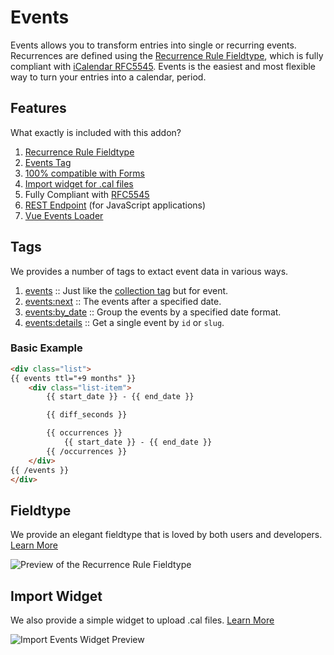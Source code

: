 # Events

Events allows you to transform entries into single or recurring events. Recurrences are defined using the [Recurrence Rule Fieldtype](https://github.com/objectivehtml/statamic-events/blob/master/docs/fieldtype.md), which is fully compliant with [iCalendar RFC5545](https://tools.ietf.org/html/rfc5545#section-3.3.10). Events is the easiest and most flexible way to turn your entries into a calendar, period.

## Features

What exactly is included with this addon?

1. [Recurrence Rule Fieldtype](https://github.com/objectivehtml/statamic-events/blob/master/docs/fieldtype.md)
2. [Events Tag](https://github.com/objectivehtml/statamic-events/blob/master/docs/tags/events.md)
3. [100% compatible with Forms](https://github.com/objectivehtml/statamic-events/blob/master/docs/forms.md)
4. [Import widget for .cal files](https://github.com/objectivehtml/statamic-events/blob/master/docs/import.md)
5. Fully Compliant with [RFC5545](https://tools.ietf.org/html/rfc5545#section-3.3.10)
6. [REST Endpoint](https://github.com/objectivehtml/statamic-events/blob/master/docs/rest-endpoint.md) (for JavaScript applications)
7. [Vue Events Loader](https://github.com/objectivehtml/statamic-events/blob/master/docs/vue-events-loader.md)

## Tags

We provides a number of tags to extact event data in various ways.

1. [events](https://github.com/objectivehtml/statamic-events/blob/master/docs/tags/events.md) :: Just like the [collection tag]([collection](https://statamic.dev/tags/collection#content)) but for event.
2. [events:next](https://github.com/objectivehtml/statamic-events/blob/master/docs/tags/events-next.md) :: The events after a specified date.
3. [events:by_date](https://github.com/objectivehtml/statamic-events/blob/master/docs/tags/events-by-date.md) :: Group the events by a specified date format.
4. [events:details](https://github.com/objectivehtml/statamic-events/blob/master/docs/tags/events-details.md) :: Get a single event by `id` or `slug`.

### Basic Example

``` html
<div class="list">
{{ events ttl="+9 months" }}
    <div class="list-item">
        {{ start_date }} - {{ end_date }}

        {{ diff_seconds }}

        {{ occurrences }}
            {{ start_date }} - {{ end_date }}
        {{ /occurrences }}
    </div>
{{ /events }}
</div>
```

## Fieldtype

We provide an elegant fieldtype that is loved by both users and developers. [Learn More](https://github.com/objectivehtml/statamic-events/blob/master/docs/fieldtype.md)

![Preview of the Recurrence Rule Fieldtype](https://cdn.jsdelivr.net/gh/objectivehtml/statamic-events/docs/screenshots/fieldtype-preview.gif)

## Import Widget

We also provide a simple widget to upload .cal files. [Learn More](https://github.com/objectivehtml/statamic-events/blob/master/docs/widgets/import-event.md)

![Import Events Widget Preview](https://cdn.jsdelivr.net/gh/objectivehtml/statamic-events/docs/screenshots/import-widget-preview.gif)
